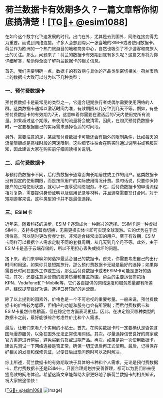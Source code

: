 # 荷兰数据卡有效期多久？一篇文章帮你彻底搞清楚！[[TG💪+ @esim1088](https://t.me/s/esim1088)]

在如今这个数字化飞速发展的时代，出门在外，尤其是去到国外，网络连接变得尤为重要。而说到网络连接，许多人会想到购买一张当地的SIM卡或者使用数据卡。荷兰作为欧洲的一个热门旅游目的地和商务中心，自然也吸引了不少游客和商旅人士的关注。那么，问题来了：荷兰的数据卡有效期到底有多久呢？这篇文章将为你详细解答，帮助你全面了解荷兰数据卡的相关信息。

首先，我们需要明确一点，数据卡的有效期与具体的产品类型密切相关。荷兰市场上的数据卡大致可以分为以下几种类型：

### 一、预付费数据卡

预付费数据卡是最常见的类型之一，它适合短期旅行者或偶尔需要使用网络的人群。这类数据卡通常以激活时间为准，有效期限从几分钟到几天不等。例如，有些预付费数据卡的有效期为7天，这意味着你需要在激活后的7天内使用完所有流量。如果超过这个期限，未使用的流量将会被清零。因此，在购买预付费数据卡时，一定要根据自己的实际需求选择合适的时间段。

另外，需要注意的是，某些预付费数据卡可能还会有额外的限制条件，比如每天的流量限额或是高峰时段的网速限制。这些细节往往会在购买时通过说明书或客服告知，因此建议大家在购买前仔细阅读相关说明。

### 二、后付费数据卡

与预付费数据卡不同，后付费数据卡通常面向长期居住或工作的用户。这类数据卡没有固定的使用期限，而是按照用户的实际使用情况计费。换句话说，只要你保持账户的正常使用状态，就可以一直享受网络服务。不过，后付费数据卡的申请流程相对复杂，需要提供身份证明以及信用记录等材料，并且通常需要签订合同。对于短期游客来说，这种类型的卡并不是最佳选择。

### 三、ESIM卡

近年来，随着科技的进步，ESIM卡逐渐成为一种新兴的选择。ESIM卡是一种虚拟SIM卡，支持多运营商切换，无需更换实体卡即可实现全球漫游。它的优势在于灵活性高，可以随时更改套餐计划，非常适合经常出国的用户。至于有效期，ESIM卡同样可以根据个人需求定制不同的套餐周期，从几天到几个月不等。此外，由于ESIM卡是基于云端存储的，所以不用担心丢失或损坏的问题。

接下来，我们来聊聊如何选择最适合自己的数据卡。首先，你需要考虑自己的出行时间和用途。如果你只是短期旅行，那么预付费数据卡无疑是最好的选择；如果你需要长时间在国外工作或生活，那么后付费数据卡或者ESIM卡可能是更好的选项。其次，还要注意运营商的服务质量和覆盖范围。荷兰的主要运营商包括KPN、Vodafone和T-Mobile等，它们各自提供的网络速度和服务质量都有所差异，建议提前做好功课，选择口碑较好的运营商。

除了以上提到的因素外，价格也是一个不可忽视的重要考量。一般来说，预付费数据卡的价格较为低廉，但相应的功能和服务也会有所限制；而后付费数据卡和ESIM卡虽然价格稍高，但在稳定性方面表现更佳。因此，在决定购买哪种类型的数据卡之前，最好能够综合考虑性价比和个人需求。

最后，让我们来看几个实用的小贴士。首先，在购买数据卡时一定要确认是否包含国际漫游服务，以免在国外无法正常使用网络。其次，尽量选择信誉良好的商家或官方渠道进行购买，避免买到假货或过期产品。再次，如果是第一次使用数据卡，建议先测试一下网络连接是否正常，确保一切无误后再正式使用。最后，记得保存好相关的发票和保修凭证，以便日后出现问题时可以及时解决。

综上所述，荷兰数据卡的有效期取决于具体的卡种和个人需求。无论是预付费数据卡、后付费数据卡还是ESIM卡，只要合理规划并妥善管理，都可以为我们带来便捷高效的网络体验。希望这篇文章能帮助大家更好地了解荷兰数据卡的相关知识，祝大家旅途愉快！

[[TG💪+ @esim1088](https://t.me/s/esim1088) ![Image](https://i.postimg.cc/4NQfJmqS/Snipaste-2025-05-13-00-14-12.png)]